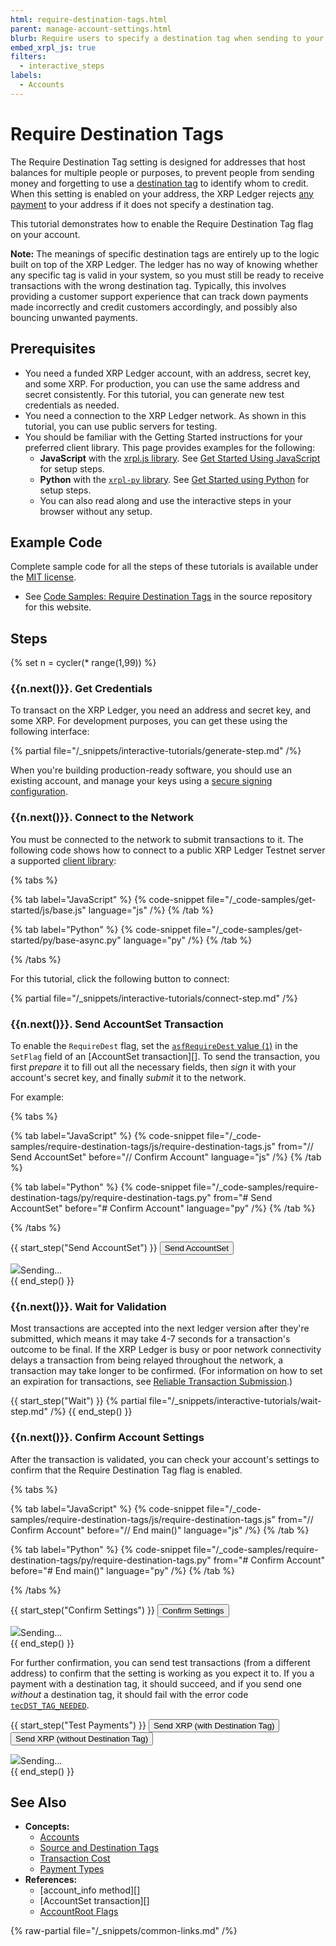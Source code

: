 ```yaml
---
html: require-destination-tags.html
parent: manage-account-settings.html
blurb: Require users to specify a destination tag when sending to your address.
embed_xrpl_js: true
filters:
  - interactive_steps
labels:
  - Accounts
---
```

# Require Destination Tags

The Require Destination Tag setting is designed for addresses that host balances for multiple people or purposes, to prevent people from sending money and forgetting to use a [destination tag](../../concepts/transactions/source-and-destination-tags.md) to identify whom to credit. When this setting is enabled on your address, the XRP Ledger rejects [any payment](../../concepts/payment-types/index.md) to your address if it does not specify a destination tag.

This tutorial demonstrates how to enable the Require Destination Tag flag on your account.

**Note:** The meanings of specific destination tags are entirely up to the logic built on top of the XRP Ledger. The ledger has no way of knowing whether any specific tag is valid in your system, so you must still be ready to receive transactions with the wrong destination tag. Typically, this involves providing a customer support experience that can track down payments made incorrectly and credit customers accordingly, and possibly also bouncing unwanted payments.

## Prerequisites

- You need a funded XRP Ledger account, with an address, secret key, and some XRP. For production, you can use the same address and secret consistently. For this tutorial, you can generate new test credentials as needed.
- You need a connection to the XRP Ledger network. As shown in this tutorial, you can use public servers for testing.
- You should be familiar with the Getting Started instructions for your preferred client library. This page provides examples for the following:
    - **JavaScript** with the [xrpl.js library](https://github.com/XRPLF/xrpl.js/). See [Get Started Using JavaScript](../get-started/get-started-using-javascript.md) for setup steps.
    - **Python** with the [`xrpl-py` library](https://xrpl-py.readthedocs.io/). See [Get Started using Python](../get-started/get-started-using-python.md) for setup steps.
    - You can also read along and use the interactive steps in your browser without any setup.

<!-- Source for this specific tutorial's interactive bits: -->
<script type="application/javascript" src="assets/js/tutorials/require-destination-tags.js"></script>

## Example Code

Complete sample code for all the steps of these tutorials is available under the [MIT license](https://github.com/XRPLF/xrpl-dev-portal/blob/master/LICENSE).

- See [Code Samples: Require Destination Tags](https://github.com/XRPLF/xrpl-dev-portal/tree/master/content/_code-samples/require-destination-tags/) in the source repository for this website.

## Steps
{% set n = cycler(* range(1,99)) %}

### {{n.next()}}. Get Credentials

To transact on the XRP Ledger, you need an address and secret key, and some XRP. For development purposes, you can get these using the following interface:

{% partial file="/_snippets/interactive-tutorials/generate-step.md" /%}

When you're building production-ready software, you should use an existing account, and manage your keys using a [secure signing configuration](../../concepts/transactions/secure-signing.md).

### {{n.next()}}. Connect to the Network

You must be connected to the network to submit transactions to it. The following code shows how to connect to a public XRP Ledger Testnet server a supported [client library](../../references/client-libraries.md):

{% tabs %}

{% tab label="JavaScript" %}
{% code-snippet file="/_code-samples/get-started/js/base.js" language="js" /%}
{% /tab %}

{% tab label="Python" %}
{% code-snippet file="/_code-samples/get-started/py/base-async.py" language="py" /%}
{% /tab %}

{% /tabs %}

For this tutorial, click the following button to connect:

{% partial file="/_snippets/interactive-tutorials/connect-step.md" /%}

### {{n.next()}}. Send AccountSet Transaction

To enable the `RequireDest` flag, set the [`asfRequireDest` value (`1`)](../../references/protocol/transactions/types/accountset.md#accountset-flags) in the `SetFlag` field of an [AccountSet transaction][]. To send the transaction, you first _prepare_ it to fill out all the necessary fields, then _sign_ it with your account's secret key, and finally _submit_ it to the network.

For example:

{% tabs %}

{% tab label="JavaScript" %}
{% code-snippet file="/_code-samples/require-destination-tags/js/require-destination-tags.js" from="// Send AccountSet" before="// Confirm Account" language="js" /%}
{% /tab %}

{% tab label="Python" %}
{% code-snippet file="/_code-samples/require-destination-tags/py/require-destination-tags.py" from="# Send AccountSet" before="# Confirm Account" language="py" /%}
{% /tab %}

{% /tabs %}

{{ start_step("Send AccountSet") }}
<button id="send-accountset" class="btn btn-primary previous-steps-required" data-wait-step-name="Wait">Send AccountSet</button>
<div class="loader collapse"><img class="throbber" src="assets/img/xrp-loader-96.png">Sending...</div>
<div class="output-area"></div>
{{ end_step() }}


### {{n.next()}}. Wait for Validation

Most transactions are accepted into the next ledger version after they're submitted, which means it may take 4-7 seconds for a transaction's outcome to be final. If the XRP Ledger is busy or poor network connectivity delays a transaction from being relayed throughout the network, a transaction may take longer to be confirmed. (For information on how to set an expiration for transactions, see [Reliable Transaction Submission](../../concepts/transactions/reliable-transaction-submission.md).)

{{ start_step("Wait") }}
{% partial file="/_snippets/interactive-tutorials/wait-step.md" /%}
{{ end_step() }}


### {{n.next()}}. Confirm Account Settings

After the transaction is validated, you can check your account's settings to confirm that the Require Destination Tag flag is enabled.


{% tabs %}

{% tab label="JavaScript" %}
{% code-snippet file="/_code-samples/require-destination-tags/js/require-destination-tags.js" from="// Confirm Account" before="// End main()" language="js" /%}
{% /tab %}

{% tab label="Python" %}
{% code-snippet file="/_code-samples/require-destination-tags/py/require-destination-tags.py" from="# Confirm Account" before="# End main()" language="py" /%}
{% /tab %}

{% /tabs %}


{{ start_step("Confirm Settings") }}
<button id="confirm-settings" class="btn btn-primary previous-steps-required">Confirm Settings</button>
<div class="loader collapse"><img class="throbber" src="assets/img/xrp-loader-96.png">Sending...</div>
<div class="output-area"></div>
{{ end_step() }}

For further confirmation, you can send test transactions (from a different address) to confirm that the setting is working as you expect it to. If you a payment with a destination tag, it should succeed, and if you send one _without_ a destination tag, it should fail with the error code [`tecDST_TAG_NEEDED`](../../references/protocol/transactions/transaction-results/tec-codes.md).

{{ start_step("Test Payments") }}
<button class="test-payment btn btn-primary" data-dt="10">Send XRP (with Destination Tag)</button>
<button class="test-payment btn btn-primary" data-dt="">Send XRP (without Destination Tag)</button>
<div class="loader collapse"><img class="throbber" src="assets/img/xrp-loader-96.png">Sending...</div>
<div class="output-area"></div>
{{ end_step() }}


## See Also

- **Concepts:**
    - [Accounts](../../concepts/accounts/accounts.md)
    - [Source and Destination Tags](../../concepts/transactions/source-and-destination-tags.md)
    - [Transaction Cost](../../concepts/transactions/transaction-cost.md)
    - [Payment Types](../../concepts/payment-types/index.md)
- **References:**
    - [account_info method][]
    - [AccountSet transaction][]
    - [AccountRoot Flags](../../references/protocol/ledger-data/ledger-entry-types/accountroot.md#accountroot-flags)

{% raw-partial file="/_snippets/common-links.md" /%}
